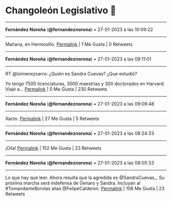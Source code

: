 # Changoleón Legislativo 🙈
*****
**Fernández Noroña** (**@fernandeznorona**) • 27-01-2023 a las 10:09:22
*****
Mañana, en Hermosillo.
[Permalink](https://twitter.com/fernandeznorona/status/1619034849427308550) | 1 Me Gusta | 0 Retweets
*****
**Fernández Noroña** (**@fernandeznorona**) • 27-01-2023 a las 09:11:01
*****
RT @lximenezsarro: ¿Quién es Sandra Cuevas? ¿Que estudió?


Yo tengo 7500 licenciaturas, 3000 maestrías y 300 doctorados en Harvard. Viajé a…
[Permalink](https://twitter.com/fernandeznorona/status/1619020161536884737) | 0 Me Gusta | 230 Retweets
*****
**Fernández Noroña** (**@fernandeznorona**) • 27-01-2023 a las 09:09:48
*****
Xacto.
[Permalink](https://twitter.com/fernandeznorona/status/1619019857210802182) | 27 Me Gusta | 5 Retweets
*****
**Fernández Noroña** (**@fernandeznorona**) • 27-01-2023 a las 08:24:33
*****
¡Oila!
[Permalink](https://twitter.com/fernandeznorona/status/1619008470723993604) | 152 Me Gusta | 23 Retweets
*****
**Fernández Noroña** (**@fernandeznorona**) • 27-01-2023 a las 08:05:33
*****
Lo que hay que leer. Ahora resulta que la agredida es @SandraCuevas_. Su próxima marcha será indefensa de Genaro y Sandra. Incluyan al #TomandanteBorolas alias @FelipeCalderon.
[Permalink](https://twitter.com/fernandeznorona/status/1619003685950062592) | 108 Me Gusta | 23 Retweets